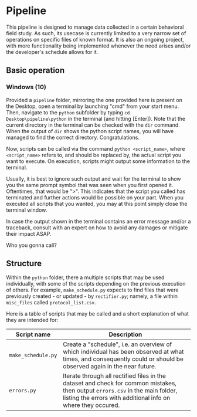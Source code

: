 # Pipeline

This pipeline is designed to manage data collected in a certain behavioral field study.
As such, its usecase is currently limited to a very narrow set of operations on specific files of known format.
It is also an ongoing project, with more functionality being implemented whenever the need arises and/or the developer's schedule allows for it.

## Basic operation

### Windows (10)

Provided a `pipeline` folder, mirroring the one provided here is present on the Desktop, open a terminal by launching "cmd" from your start menu.
Then, navigate to the `python` subfolder by typing `cd Desktop\pipeline\python` in the terminal (and hitting [Enter]).
Note that the current directory in the terminal can be checked with the `dir` command. When the output of `dir` shows the python script names, you will have managed to find the correct directory. Congratulations.

Now, scripts can be called via the command `python <script_name>`, where `<script_name>` refers to, and should be replaced by, the actual script you want to execute.
On execution, scripts might output some information to the terminal.

Usually, it is best to ignore such output and wait for the terminal to show you the same prompt symbol that was seen when you first opened it.
Oftentimes, that would be ">".
This indicates that the script you called has terminated and further actions would be possible on your part.
When you executed all scripts that you wanted, you may at this point simply close the terminal window.

In case the output shown in the terminal contains an error message and/or a traceback, consult with an expert on how to avoid any damages or mitigate their impact ASAP.

Who you gonna call?

## Structure

Within the `python` folder, there a multiple scripts that may be used individually, with some of the scripts depending on the previous execution of others.
For example, `make_schedule.py` expects to find files that were previously created - or updated - by `rectifier.py`; namely, a file within `misc_files` called `protocol_list.csv`.

Here is a table of scripts that may be called and a short explanation of what they are intended for:

Script name | Description
----------- | -----------
`make_schedule.py` | Create a "schedule", i.e. an overview of which individual has been observed at what times, and consequently could or should be observed again in the near future.
`errors.py` | Iterate through all rectified files in the dataset and check for common mistakes, then output `errors.csv` in the main folder, listing the errors with additional info on where they occured.
